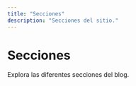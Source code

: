 ```yaml
---
title: "Secciones"
description: "Secciones del sitio."
---
```


# Secciones

Explora las diferentes secciones del blog.